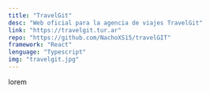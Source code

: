 ```yaml
---
title: "TravelGit"
desc: "Web oficial para la agencia de viajes TravelGit"
link: "https://travelgit.tur.ar"
repo: "https://github.com/NachoXS15/travelGIT"
framework: "React"
lenguage: "Typescript"
img: "travelgit.jpg"
---
```

lorem